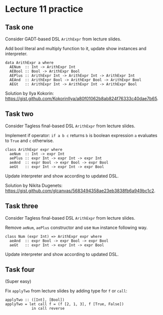 # Lecture 11 practice

## Task one

Consider GADT-based DSL `ArithExpr` from lecture slides.

Add bool literal and multiply function to it, update show instances and interpreter.

```
data ArithExpr a where
  AENum  :: Int -> ArithExpr Int
  AEBool :: Bool -> ArithExpr Bool
  AEPlus :: ArithExpr Int -> ArithExpr Int -> ArithExpr Int
  AEAnd  :: ArithExpr Bool -> ArithExpr Bool -> ArithExpr Bool
  AEGt   :: ArithExpr Int -> ArithExpr Int -> ArithExpr Bool
```

Solution by Ilya Kokorin: https://gist.github.com/KokorinIlya/a80f01062b8ab824f76333c40dae7b65.

## Task two

Consider Tagless final-based DSL `ArithExpr` from lecture slides.

Implement if operator: `if a b c` returns `b` is boolean expression `a`
evaluates to `True` and `c` otherwise.

```
class ArithExpr expr where
  aeNum  :: Int -> expr Int
  aePlus :: expr Int -> expr Int -> expr Int
  aeAnd  :: expr Bool -> expr Bool -> expr Bool
  aeGt   :: expr Int -> expr Int -> expr Bool
```

Update interpreter and show according to updated DSL.

Solution by Nikita Dugenets: https://gist.github.com/glcanvas/5683494358ae23eb3838fb6a949bc1c2.

## Task three

Consider Tagless final-based DSL `ArithExpr` from lecture slides.

Remove `aeNum`, `aePlus` constructor and use `Num` instance following way.

```
class Num (expr Int) => ArithExpr expr where
  aeAnd  :: expr Bool -> expr Bool -> expr Bool
  aeGt   :: expr Int -> expr Int -> expr Bool
```

Update interpreter and show according to updated DSL.

## Task four

(Super easy)

Fix `applyTwo` from lecture slides by adding type for `f` or `call`:

```
applyTwo :: ([Int], [Bool])
applyTwo = let call f = (f [2, 1, 3], f [True, False])
            in call reverse
```
